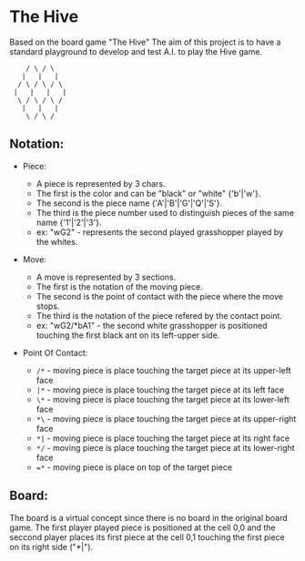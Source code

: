 The Hive
========

Based on the board game "The Hive"
The aim of this project is to have a standard playground to develop and test A.I. to play the Hive game.

```
    / \ / \
   |   |   |
  / \ / \ / \
 |   |   |   |
  \ / \ / \ /
   |   |   |
    \ / \ /
```

Notation:
--------

 - Piece:
    * A piece is represented by 3 chars.
    * The first is the color and can be "black" or "white" {'b'|'w'}.
    * The second is the piece name {'A'|'B'|'G'|'Q'|'S'}.
    * The third is the piece number used to distinguish pieces of the same name {'1'|'2'|'3'}.
    * ex: "wG2" - represents the second played grasshopper played by the whites.

 - Move:
    * A move is represented by 3 sections.
    * The first is the notation of the moving piece.
    * The second is the point of contact with the piece where the move stops.
    * The third is the notation of the piece refered by the contact point.
    * ex: "wG2/*bA1" - the second white grasshopper is positioned touching the first black ant on its left-upper side.

 - Point Of Contact:
    * `/*` - moving piece is place touching the target piece at its upper-left face
    * `|*` - moving piece is place touching the target piece at its left face
    * `\*` - moving piece is place touching the target piece at its lower-left face
    * `*\` - moving piece is place touching the target piece at its upper-right face
    * `*|` - moving piece is place touching the target piece at its right face
    * `*/` - moving piece is place touching the target piece at its lower-right face
    * `=*` - moving piece is place on top of the target piece


Board:
-----

The board is a virtual concept since there is no board in the original board game.
The first player played piece is positioned at the cell 0,0 and the seccond player places its first piece at the cell 0,1 touching the first piece on its right side ("*|").
